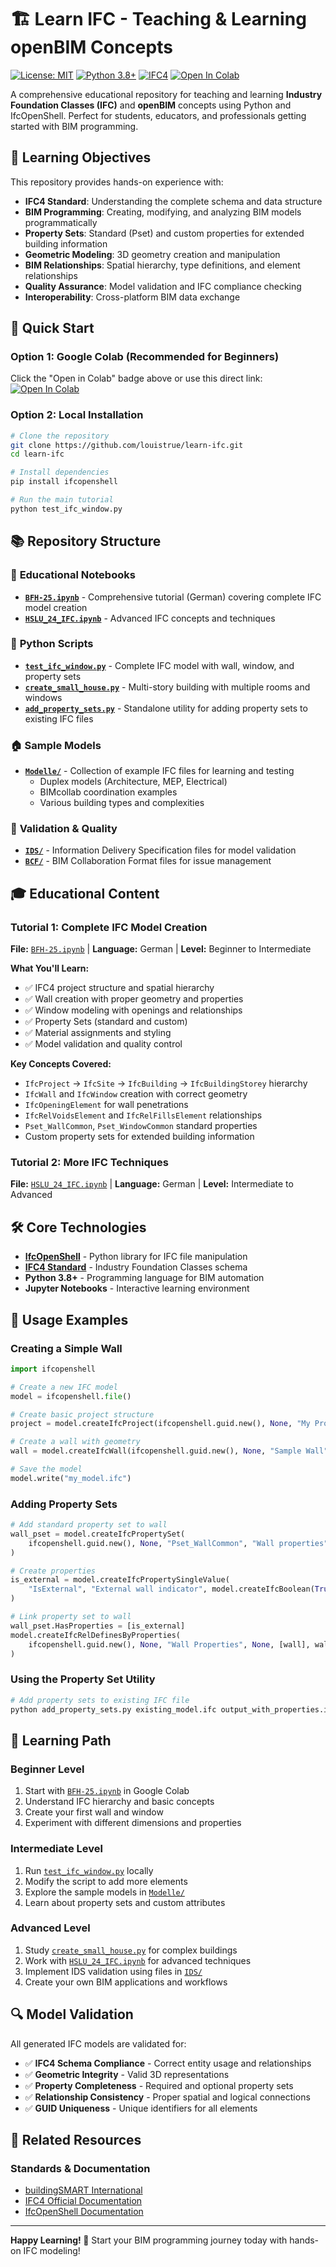 # 🏗️ Learn IFC - Teaching & Learning openBIM Concepts

[![License: MIT](https://img.shields.io/badge/License-MIT-yellow.svg)](https://opensource.org/licenses/MIT)
[![Python 3.8+](https://img.shields.io/badge/python-3.8+-blue.svg)](https://www.python.org/downloads/)
[![IFC4](https://img.shields.io/badge/IFC-4.0-green.svg)](https://standards.buildingsmart.org/IFC/RELEASE/IFC4/ADD2_TC1/HTML/)
[![Open In Colab](https://colab.research.google.com/assets/colab-badge.svg)](https://colab.research.google.com/github/louistrue/learn-ifc/blob/main/BFH-25.ipynb)

A comprehensive educational repository for teaching and learning **Industry Foundation Classes (IFC)** and **openBIM** concepts using Python and IfcOpenShell. Perfect for students, educators, and professionals getting started with BIM programming.

## 🎯 Learning Objectives

This repository provides hands-on experience with:

- **IFC4 Standard**: Understanding the complete schema and data structure
- **BIM Programming**: Creating, modifying, and analyzing BIM models programmatically
- **Property Sets**: Standard (Pset) and custom properties for extended building information
- **Geometric Modeling**: 3D geometry creation and manipulation
- **BIM Relationships**: Spatial hierarchy, type definitions, and element relationships
- **Quality Assurance**: Model validation and IFC compliance checking
- **Interoperability**: Cross-platform BIM data exchange

## 🚀 Quick Start

### Option 1: Google Colab (Recommended for Beginners)
Click the "Open in Colab" badge above or use this direct link:
[![Open In Colab](https://colab.research.google.com/assets/colab-badge.svg)](https://colab.research.google.com/github/louistrue/learn-ifc/blob/main/BFH-25.ipynb)

### Option 2: Local Installation
```bash
# Clone the repository
git clone https://github.com/louistrue/learn-ifc.git
cd learn-ifc

# Install dependencies
pip install ifcopenshell

# Run the main tutorial
python test_ifc_window.py
```

## 📚 Repository Structure

### 📓 **Educational Notebooks**
- **[`BFH-25.ipynb`](BFH-25.ipynb)** - Comprehensive tutorial (German) covering complete IFC model creation
- **[`HSLU_24_IFC.ipynb`](HSLU_24_IFC.ipynb)** - Advanced IFC concepts and techniques

### 🐍 **Python Scripts**
- **[`test_ifc_window.py`](test_ifc_window.py)** - Complete IFC model with wall, window, and property sets
- **[`create_small_house.py`](create_small_house.py)** - Multi-story building with multiple rooms and windows
- **[`add_property_sets.py`](add_property_sets.py)** - Standalone utility for adding property sets to existing IFC files

### 🏠 **Sample Models**
- **[`Modelle/`](Modelle/)** - Collection of example IFC files for learning and testing
  - Duplex models (Architecture, MEP, Electrical)
  - BIMcollab coordination examples
  - Various building types and complexities

### 🔧 **Validation & Quality**
- **[`IDS/`](IDS/)** - Information Delivery Specification files for model validation
- **[`BCF/`](BCF/)** - BIM Collaboration Format files for issue management

## 🎓 Educational Content

### **Tutorial 1: Complete IFC Model Creation**
**File:** [`BFH-25.ipynb`](BFH-25.ipynb) | **Language:** German | **Level:** Beginner to Intermediate

**What You'll Learn:**
- ✅ IFC4 project structure and spatial hierarchy
- ✅ Wall creation with proper geometry and properties
- ✅ Window modeling with openings and relationships
- ✅ Property Sets (standard and custom)
- ✅ Material assignments and styling
- ✅ Model validation and quality control

**Key Concepts Covered:**
- `IfcProject` → `IfcSite` → `IfcBuilding` → `IfcBuildingStorey` hierarchy
- `IfcWall` and `IfcWindow` creation with correct geometry
- `IfcOpeningElement` for wall penetrations
- `IfcRelVoidsElement` and `IfcRelFillsElement` relationships
- `Pset_WallCommon`, `Pset_WindowCommon` standard properties
- Custom property sets for extended building information

### **Tutorial 2: More IFC Techniques**
**File:** [`HSLU_24_IFC.ipynb`](HSLU_24_IFC.ipynb) | **Language:** German | **Level:** Intermediate to Advanced

## 🛠️ Core Technologies

- **[IfcOpenShell](http://ifcopenshell.org/)** - Python library for IFC file manipulation
- **[IFC4 Standard](https://standards.buildingsmart.org/IFC/RELEASE/IFC4/ADD2_TC1/HTML/)** - Industry Foundation Classes schema
- **Python 3.8+** - Programming language for BIM automation
- **Jupyter Notebooks** - Interactive learning environment

## 📖 Usage Examples

### Creating a Simple Wall
```python
import ifcopenshell

# Create a new IFC model
model = ifcopenshell.file()

# Create basic project structure
project = model.createIfcProject(ifcopenshell.guid.new(), None, "My Project")

# Create a wall with geometry
wall = model.createIfcWall(ifcopenshell.guid.new(), None, "Sample Wall")

# Save the model
model.write("my_model.ifc")
```

### Adding Property Sets
```python
# Add standard property set to wall
wall_pset = model.createIfcPropertySet(
    ifcopenshell.guid.new(), None, "Pset_WallCommon", "Wall properties", []
)

# Create properties
is_external = model.createIfcPropertySingleValue(
    "IsExternal", "External wall indicator", model.createIfcBoolean(True), None
)

# Link property set to wall
wall_pset.HasProperties = [is_external]
model.createIfcRelDefinesByProperties(
    ifcopenshell.guid.new(), None, "Wall Properties", None, [wall], wall_pset
)
```

### Using the Property Set Utility
```python
# Add property sets to existing IFC file
python add_property_sets.py existing_model.ifc output_with_properties.ifc
```

## 🎯 Learning Path

### **Beginner Level**
1. Start with [`BFH-25.ipynb`](BFH-25.ipynb) in Google Colab
2. Understand IFC hierarchy and basic concepts
3. Create your first wall and window
4. Experiment with different dimensions and properties

### **Intermediate Level**
1. Run [`test_ifc_window.py`](test_ifc_window.py) locally
2. Modify the script to add more elements
3. Explore the sample models in [`Modelle/`](Modelle/)
4. Learn about property sets and custom attributes

### **Advanced Level**
1. Study [`create_small_house.py`](create_small_house.py) for complex buildings
2. Work with [`HSLU_24_IFC.ipynb`](HSLU_24_IFC.ipynb) for advanced techniques
3. Implement IDS validation using files in [`IDS/`](IDS/)
4. Create your own BIM applications and workflows

## 🔍 Model Validation

All generated IFC models are validated for:
- ✅ **IFC4 Schema Compliance** - Correct entity usage and relationships
- ✅ **Geometric Integrity** - Valid 3D representations
- ✅ **Property Completeness** - Required and optional property sets
- ✅ **Relationship Consistency** - Proper spatial and logical connections
- ✅ **GUID Uniqueness** - Unique identifiers for all elements

## 🔗 Related Resources

### Standards & Documentation
- [buildingSMART International](https://www.buildingsmart.org/)
- [IFC4 Official Documentation](https://standards.buildingsmart.org/IFC/RELEASE/IFC4/ADD2_TC1/HTML/)
- [IfcOpenShell Documentation](http://ifcopenshell.org/docs)

---

**Happy Learning! 🎉** Start your BIM programming journey today with hands-on IFC modeling!